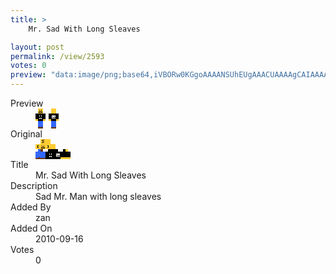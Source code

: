 ```yaml
---
title: >
    Mr. Sad With Long Sleaves

layout: post
permalink: /view/2593
votes: 0
preview: "data:image/png;base64,iVBORw0KGgoAAAANSUhEUgAAACUAAAAgCAIAAAAaMSbnAAAABnRSTlMA/wD/AP5AXyvrAAAA70lEQVRIid1WMRICMQgE5xotLP0I55f8rOYjlhaWYhcTArlkJI6TrTgmZIE9mCDzCyLCGVTQVfcLNITvmi7yg8KHaxDGWD6+kTAcsZSutCx3SsmHa0g5xKc/H4yRzeQboVkK7A3I5hUAsW+i/mD+hkL5X5gZEVOjHcwsPOIG//oigZqrts+qAZuIJZa1gtrPL1HPUtevMViFKEvcoNcX/5dess38FrEtQdOvsnTK8PqZ+ec9eVzQxeg+2UJ2hs/ez9n5snk/HZ/Gsf0QvvvjYBzrXjQWZtdP8lFACljaXsj0S5lyZ/Yms2An9wn/dT/fqrVSA9tJnwUAAAAASUVORK5CYII="
---
```

<dl class="side-by-side">
<dt>Preview</dt>
<dd>
    <img class="preview" src="data:image/png;base64,iVBORw0KGgoAAAANSUhEUgAAACUAAAAgCAIAAAAaMSbnAAAABnRSTlMA/wD/AP5AXyvrAAAA70lEQVRIid1WMRICMQgE5xotLP0I55f8rOYjlhaWYhcTArlkJI6TrTgmZIE9mCDzCyLCGVTQVfcLNITvmi7yg8KHaxDGWD6+kTAcsZSutCx3SsmHa0g5xKc/H4yRzeQboVkK7A3I5hUAsW+i/mD+hkL5X5gZEVOjHcwsPOIG//oigZqrts+qAZuIJZa1gtrPL1HPUtevMViFKEvcoNcX/5dess38FrEtQdOvsnTK8PqZ+ec9eVzQxeg+2UJ2hs/ez9n5snk/HZ/Gsf0QvvvjYBzrXjQWZtdP8lFACljaXsj0S5lyZ/Yms2An9wn/dT/fqrVSA9tJnwUAAAAASUVORK5CYII=">
</dd>
<dt>Original</dt>
<dd>
    <img class="preview" src="data:image/png;base64,iVBORw0KGgoAAAANSUhEUgAAAEAAAAAgCAYAAACinX6EAAAA2ElEQVR42u2XbQqAIAyGdydP0UU6QcfsOv02igyT0s0PaB+DF0Iseh+nmwCF8KvzLQLukZi5pQ4AxbT4DFALoCYbRG0BywDtZ4BIAK0G2QMyAMgyF4/n5rA7JGvLW8aQTABxGSzNE7cFKGOsAWBXv8aowioAl5j1CW72Ptbs4CEM00aRvt8dqAEwAMoApIap6mB4tAxAEcC0bKcMQEcAR7w9f819C9ZbgAogBoF5ZxiAkA3YrOjxkyIzgApAXBWgrKb6M+B3fUDo+v5QBodft9NWlyoDwBzADt9fZulOvX4RAAAAAElFTkSuQmCC">
</dd>
<dt>Title</dt>
<dd>Mr. Sad With Long Sleaves</dd>
<dt>Description</dt>
<dd>Sad Mr. Man with long sleaves</dd>
<dt>Added By</dt>
<dd>zan</dd>
<dt>Added On</dt>
<dd>2010-09-16</dd>
<dt>Votes</dt>
<dd>0</dd>
</dl>
